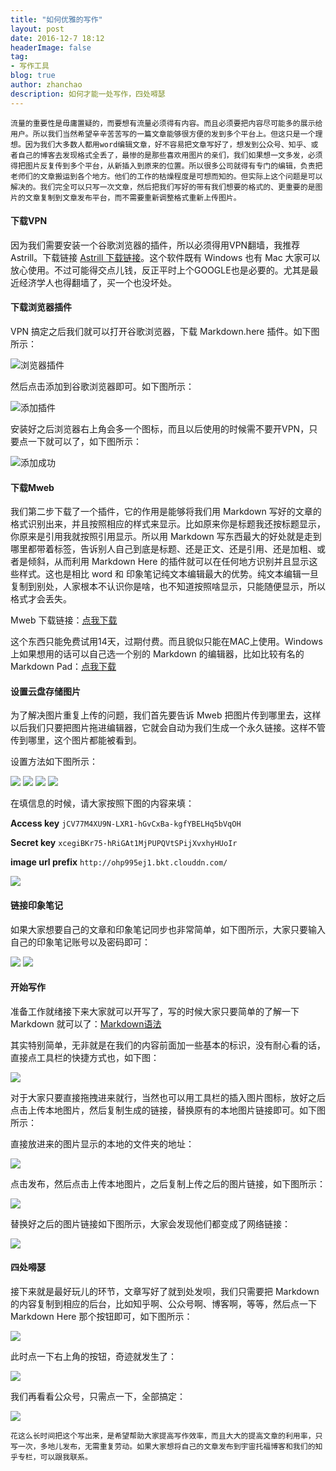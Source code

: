 ```yaml
---
title: "如何优雅的写作"
layout: post
date: 2016-12-7 18:12
headerImage: false
tag:
- 写作工具
blog: true
author: zhanchao
description: 如何才能一处写作，四处嘚瑟
---
```


```
流量的重要性是毋庸置疑的，而要想有流量必须得有内容。而且必须要把内容尽可能多的展示给用户。所以我们当然希望辛辛苦苦写的一篇文章能够很方便的发到多个平台上。但这只是一个理想。因为我们大多数人都用word编辑文章，好不容易把文章写好了，想发到公众号、知乎、或者自己的博客去发现格式全丢了，最惨的是那些喜欢用图片的亲们，我们如果想一文多发，必须得把图片反复传到多个平台，从新插入到原来的位置。所以很多公司就得有专门的编辑，负责把老师们的文章搬运到各个地方。他们的工作的枯燥程度是可想而知的。但实际上这个问题是可以解决的。我们完全可以只写一次文章，然后把我们写好的带有我们想要的格式的、更重要的是图片的文章复制到文章发布平台，而不需要重新调整格式重新上传图片。
```

#### 下载VPN 

因为我们需要安装一个谷歌浏览器的插件，所以必须得用VPN翻墙，我推荐 Astrill。下载链接 [Astrill 下载链接](http://macdownload.informer.com/astrill/)。这个软件既有 Windows 也有 Mac 大家可以放心使用。不过可能得交点儿钱，反正平时上个GOOGLE也是必要的。尤其是最近经济学人也得翻墙了，买一个也没坏处。

#### 下载浏览器插件

VPN 搞定之后我们就可以打开谷歌浏览器，下载 Markdown.here 插件。如下图所示：

![浏览器插件](http://ohp995ej1.bkt.clouddn.com/14811075162312.jpg)

然后点击添加到谷歌浏览器即可。如下图所示：

![添加插件](http://ohp995ej1.bkt.clouddn.com/14811076623439.jpg)

安装好之后浏览器右上角会多一个图标，而且以后使用的时候需不要开VPN，只要点一下就可以了，如下图所示：

![添加成功](http://ohp995ej1.bkt.clouddn.com/14811078081209.jpg)

#### 下载Mweb 

我们第二步下载了一个插件，它的作用是能够将我们用 Markdown 写好的文章的格式识别出来，并且按照相应的样式来显示。比如原来你是标题我还按标题显示，你原来是引用我就按照引用显示。所以用 Markdown 写东西最大的好处就是走到哪里都带着标签，告诉别人自己到底是标题、还是正文、还是引用、还是加粗、或者是倾斜，从而利用 Markdown Here 的插件就可以在任何地方识别并且显示这些样式。这也是相比 word 和 印象笔记纯文本编辑最大的优势。纯文本编辑一旦复制到别处，人家根本不认识你是啥，也不知道按照啥显示，只能随便显示，所以格式才会丢失。

Mweb 下载链接：[点我下载](http://zh.mweb.im/)

这个东西只能免费试用14天，过期付费。而且貌似只能在MAC上使用。Windows上如果想用的话可以自己选一个别的 Markdown 的编辑器，比如比较有名的 Markdown Pad：[点我下载](http://markdownpad.com/)

#### 设置云盘存储图片

为了解决图片重复上传的问题，我们首先要告诉 Mweb 把图片传到哪里去，这样以后我们只要把图片拖进编辑器，它就会自动为我们生成一个永久链接。这样不管传到哪里，这个图片都能被看到。

设置方法如下图所示：

![](http://ohp995ej1.bkt.clouddn.com/14811097371623.jpg)
![](http://ohp995ej1.bkt.clouddn.com/14811097725310.jpg)
![](http://ohp995ej1.bkt.clouddn.com/14811088774922.jpg)
![](http://ohp995ej1.bkt.clouddn.com/14811089208454.jpg)

在填信息的时候，请大家按照下图的内容来填：

**Access key** `jCV77M4XU9N-LXR1-hGvCxBa-kgfYBELHq5bVqOH`

**Secret key** `xcegiBKr75-hRiGAt1MjPUPQVtSPijXvxhyHUoIr`

**image url prefix** `http://ohp995ej1.bkt.clouddn.com/`

![](http://ohp995ej1.bkt.clouddn.com/14811089443181.jpg)

#### 链接印象笔记

如果大家想要自己的文章和印象笔记同步也非常简单，如下图所示，大家只要输入自己的印象笔记账号以及密码即可：

![](http://ohp995ej1.bkt.clouddn.com/14811092738840.jpg)
![](http://ohp995ej1.bkt.clouddn.com/14811093071606.jpg)

#### 开始写作

准备工作就绪接下来大家就可以开写了，写的时候大家只要简单的了解一下 Markdown 就可以了：[Markdown语法](http://www.jianshu.com/p/1e402922ee32/)

其实特别简单，无非就是在我们的内容前面加一些基本的标识，没有耐心看的话，直接点工具栏的快捷方式也，如下图：

![](http://ohp995ej1.bkt.clouddn.com/14811102246761.jpg)

对于大家只要直接拖拽进来就行，当然也可以用工具栏的插入图片图标，放好之后点击上传本地图片，然后复制生成的链接，替换原有的本地图片链接即可。如下图所示：

直接放进来的图片显示的本地的文件夹的地址：

![](http://ohp995ej1.bkt.clouddn.com/14811105601325.jpg)

点击发布，然后点击上传本地图片，之后复制上传之后的图片链接，如下图所示：

![](http://ohp995ej1.bkt.clouddn.com/14811106960923.jpg)

替换好之后的图片链接如下图所示，大家会发现他们都变成了网络链接：

![](http://ohp995ej1.bkt.clouddn.com/14811107794648.jpg)

#### 四处嘚瑟

接下来就是最好玩儿的环节，文章写好了就到处发呗，我们只需要把 Markdown 的内容复制到相应的后台，比如知乎啊、公众号啊、博客啊，等等，然后点一下 Markdown Here 那个按钮即可，如下图所示：

![](http://ohp995ej1.bkt.clouddn.com/14811109609987.jpg)

此时点一下右上角的按钮，奇迹就发生了：

![](http://ohp995ej1.bkt.clouddn.com/14811110793488.jpg)

我们再看看公众号，只需点一下，全部搞定：

![](http://ohp995ej1.bkt.clouddn.com/14811112528591.jpg)

```
花这么长时间把这个写出来，是希望帮助大家提高写作效率，而且大大的提高文章的利用率，只写一次，多地儿发布，无需重复劳动。如果大家想将自己的文章发布到宇宙托福博客和我们的知乎专栏，可以跟我联系。
```






